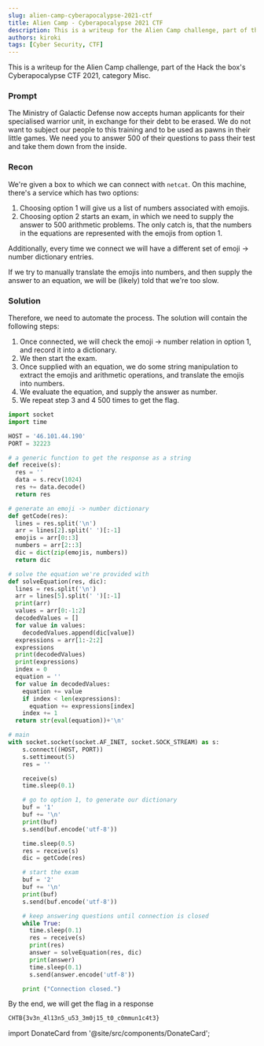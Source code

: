 ```yaml
---
slug: alien-camp-cyberapocalypse-2021-ctf
title: Alien Camp - Cyberapocalypse 2021 CTF
description: This is a writeup for the Alien Camp challenge, part of the Hack the box's Cyberapocalypse CTF 2021, category Misc.
authors: kiroki
tags: [Cyber Security, CTF]
---
```


This is a writeup for the Alien Camp challenge, part of the Hack the box's Cyberapocalypse CTF 2021, category Misc.

### Prompt

The Ministry of Galactic Defense now accepts human applicants for their specialised warrior unit, in exchange for their debt to be erased. We do not want to subject our people to this training and to be used as pawns in their little games. We need you to answer 500 of their questions to pass their test and take them down from the inside.

<!-- truncate -->

### Recon

We're given a box to which we can connect with `netcat`. On this machine, there's a service which has two options:

1. Choosing option 1 will give us a list of numbers associated with emojis.
2. Choosing option 2 starts an exam, in which we need to supply the answer to 500 arithmetic problems. The only catch is, that the numbers in the equations are represented with the emojis from option 1.

Additionally, every time we connect we will have a different set of emoji -> number dictionary entries.

If we try to manually translate the emojis into numbers, and then supply the answer to an equation, we will be (likely) told that we're too slow.

### Solution

Therefore, we need to automate the process. The solution will contain the following steps:

1. Once connected, we will check the emoji -> number relation in option 1, and record it into a dictionary.
2. We then start the exam.
3. Once supplied with an equation, we do some string manipulation to extract the emojis and arithmetic operations, and translate the emojis into numbers.
4. We evaluate the equation, and supply the answer as number.
5. We repeat step 3 and 4 500 times to get the flag.

```python
import socket
import time

HOST = '46.101.44.190'
PORT = 32223

# a generic function to get the response as a string
def receive(s):
  res = ''
  data = s.recv(1024)
  res += data.decode()
  return res

# generate an emoji -> number dictionary
def getCode(res):
  lines = res.split('\n')
  arr = lines[2].split(' ')[:-1]
  emojis = arr[0::3]
  numbers = arr[2::3]
  dic = dict(zip(emojis, numbers))
  return dic

# solve the equation we're provided with
def solveEquation(res, dic):
  lines = res.split('\n')
  arr = lines[5].split(' ')[:-1]
  print(arr)
  values = arr[0:-1:2]
  decodedValues = []
  for value in values:
    decodedValues.append(dic[value])
  expressions = arr[1:-2:2]
  expressions
  print(decodedValues)
  print(expressions)
  index = 0
  equation = ''
  for value in decodedValues:
    equation += value
    if index < len(expressions):
      equation += expressions[index]
    index += 1
  return str(eval(equation))+'\n'

# main
with socket.socket(socket.AF_INET, socket.SOCK_STREAM) as s:
    s.connect((HOST, PORT))
    s.settimeout(5)
    res = ''

    receive(s)
    time.sleep(0.1)

	# go to option 1, to generate our dictionary
    buf = '1'
    buf += '\n'
    print(buf)
    s.send(buf.encode('utf-8'))

    time.sleep(0.5)
    res = receive(s)
    dic = getCode(res)

	# start the exam
    buf = '2'
    buf += '\n'
    print(buf)
    s.send(buf.encode('utf-8'))

	# keep answering questions until connection is closed
    while True:
      time.sleep(0.1)
      res = receive(s)
      print(res)
      answer = solveEquation(res, dic)
      print(answer)
      time.sleep(0.1)
      s.send(answer.encode('utf-8'))

    print ("Connection closed.")
```

By the end, we will get the flag in a response

```sh
CHTB{3v3n_4l13n5_u53_3m0j15_t0_c0mmun1c4t3}
```

import DonateCard from '@site/src/components/DonateCard';

<DonateCard/>